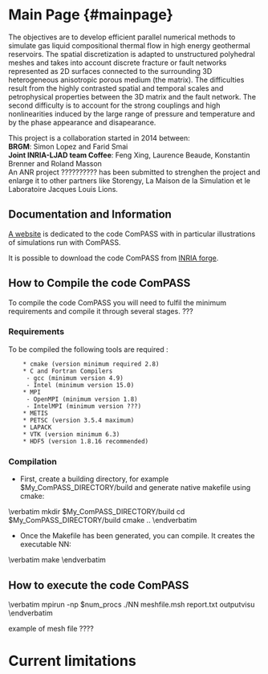 Main Page    {#mainpage} 
=========

The objectives are to develop efficient parallel numerical methods 
to simulate gas liquid compositional thermal flow in high energy 
geothermal reservoirs. The spatial discretization is adapted to 
unstructured polyhedral meshes and takes into account discrete 
fracture or fault networks represented as 2D surfaces connected 
to the surrounding 3D heterogeneous anisotropic porous medium (the matrix). 
The difficulties result from the highly contrasted spatial and temporal scales 
and petrophysical properties between the 3D matrix and the fault network. 
The second difficulty is to account for the strong couplings and high 
nonlinearities induced by the large range of pressure and temperature 
and by the phase appearance and disapearance.  <br>

This project is a collaboration started in 2014 between:  <br>
<b>BRGM</B>: Simon Lopez and Farid Smai    <br>
<b>Joint INRIA-LJAD team Coffee</b>: Feng Xing, Laurence Beaude, 
Konstantin Brenner and Roland Masson   <br>
An ANR project ?????????? has been submitted to strenghen the project 
and enlarge it to other partners like Storengy, La Maison de la Simulation et 
le Laboratoire Jacques Louis Lions. 



<!--- One sentence on what is the PROJECT. --> 
<!--- One sentence on who is the targeted audience. --> 


## Documentation and Information

<a target="_blank" href="http://compass.gforge.inria.fr/">A website</a> is dedicated to 
the code ComPASS with in particular illustrations of simulations run with ComPASS.      <br>

It is possible to download the code ComPASS from <a target="_blank" 
href="https://gforge.inria.fr/">INRIA forge</a>.

## How to Compile the code ComPASS

To compile the code ComPASS you will need to fulfil the minimum requirements and compile
it through several stages.   ???

### Requirements

To be compiled the following tools are required :

        * cmake (version minimum required 2.8)
        * C and Fortran Compilers 
         - gcc (minimum version 4.9)
         - Intel (minimum version 15.0)
        * MPI 
         - OpenMPI (minimum version 1.8)
         - IntelMPI (minimum version ???)
        * METIS 
        * PETSC (version 3.5.4 maximum)
        * LAPACK
        * VTK (version minimum 6.3)
        * HDF5 (version 1.8.16 recommended)


### Compilation 

 - First, create a building directory, for example $My_ComPASS_DIRECTORY/build
  and generate native makefile using cmake: 

\verbatim
mkdir $My_ComPASS_DIRECTORY/build
cd $My_ComPASS_DIRECTORY/build
cmake ..
\endverbatim

 - Once the Makefile has been generated, you can compile. It creates the executable NN: 
 
\verbatim
make
\endverbatim

## How to execute the code ComPASS

\verbatim
mpirun -np $num_procs ./NN meshfile.msh report.txt outputvisu
\endverbatim



example of mesh file ????



# Current limitations

